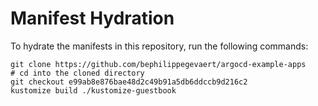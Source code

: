 # Manifest Hydration

To hydrate the manifests in this repository, run the following commands:

```shell
git clone https://github.com/bephilippegevaert/argocd-example-apps
# cd into the cloned directory
git checkout e99ab8e876bae48d2c49b91a5db6ddccb9d216c2
kustomize build ./kustomize-guestbook
```
